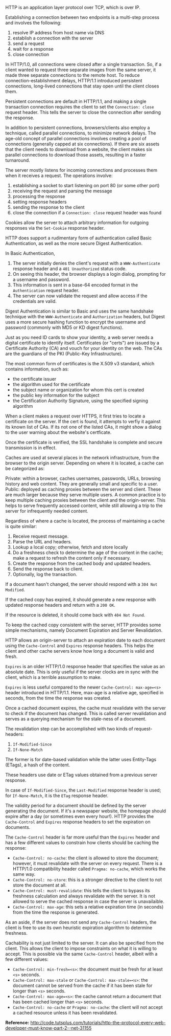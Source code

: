 HTTP is an application layer protocol over TCP, which is over IP.

Establishing a connection between two endpoints is a multi-step process and
involves the following:

1. resolve IP address from host name via DNS
2. establish a connection with the server
3. send a request
4. wait for a response
5. close connection

In HTTP/1.0, all connections were closed after a single transaction. So, if a
client wanted to request three separate images from the same server, it made
three separate connections to the remote host. To reduce
connection-establishment delays, HTTP/1.1 introduced persistent connections,
long-lived connections that stay open until the client closes them.

Persistent connections are default in HTTP/1.1, and making a single transaction
connection requires the client to set the `Connection: close` request header.
This tells the server to close the connection after sending the response.

In addition to persistent connections, browsers/clients also employ
a technique, called parallel connections, to minimize network delays. The
age-old concept of parallel connections involves creating a pool of connections
(generally capped at six connections). If there are six assets that the client
needs to download from a website, the client makes six parallel connections to
download those assets, resulting in a faster turnaround.

The server mostly listens for incoming connections and processes them when it
receives a request. The operations involve:

1. establishing a socket to start listening on port 80 (or some other port)
2. receiving the request and parsing the message
3. processing the response
4. setting response headers
5. sending the response to the client
6. close the connection if a `Connection: close` request header was found

Cookies allow the server to attach arbitrary information for outgoing responses
via the `Set-Cookie` response header.

HTTP does support a rudimentary form of authentication called Basic
Authentication, as well as the more secure Digest Authentication.

In Basic Authentication,

1. The server initially denies the client's request with a `WWW-Authenticate`
   response header and a `401 Unauthorized` status code.
2. On seeing this header, the browser displays a login dialog, prompting for a
   username and password.
3. This information is sent in a base-64 encoded format in the `Authentication`
   request header.
4. The server can now validate the request and allow access if the credentials
   are valid.

Digest Authentication is similar to Basic and uses the same handshake technique
with the `WWW-Authenticate` and `Authorization` headers, but Digest uses a more
secure hashing function to encrypt the username and password (commonly with MD5
or KD digest functions).

Just as you need ID cards to show your identity, a web server needs a digital
certificate to identify itself. Certificates (or "certs") are issued by
a Certificate Authority (CA) and vouch for your identity on the web. The CAs
are the guardians of the PKI (Public-Key Infrastructure).

The most common form of certificates is the X.509 v3 standard, which contains
information, such as:

* the certificate issuer
* the algorithm used for the certificate
* the subject name or organization for whom this cert is created
* the public key information for the subject
* the Certification Authority Signature, using the specified signing algorithm

When a client makes a request over HTTPS, it first tries to locate
a certificate on the server. If the cert is found, it attempts to verfiy it
against its known list of CAs. If its not one of the listed CAs, it might show
a dialog to the user warning about the website's certficate.

Once the certificate is verified, the SSL handshake is complete and secure
transmission is in effect.

Caches are used at several places in the network infrastructure, from the
browser to the origin server. Depending on where it is located, a cache can be
categorized as:

Private: within a browser, caches usernames, passwords, URLs, browsing history
and web content. They are generally small and specific to a user.  Public:
deployed as caching proxies between the server and client. These are much
larger because they serve multiple users. A common practice is to keep multiple
caching proxies between the client and the origin-server. This helps to serve
frequently accessed content, while still allowing a trip to the server for
infrequently needed content.

Regardless of where a cache is located, the process of maintaining a cache is
quite similar:

1. Receive request message.
2. Parse the URL and headers.
3. Lookup a local copy; otherwise, fetch and store locally
4. Do a freshness check to determine the age of the content in the cache; make
   a request to refresh the content only if necessary.
5. Create the response from the cached body and updated headers.
6. Send the response back to client.
7. Optionally, log the transaction.

If a document hasn't changed, the server should respond with a
`304 Not Modified`.

If the cached copy has expired, it should generate a new response with updated
response headers and return with a `200 OK`.

If the resource is deleted, it should come back with `404 Not Found`.

To keep the cached copy consistent with the server, HTTP provides some simple
mechanisms, namely Document Expiration and Server Revalidation.

HTTP allows an origin-server to attach an expiration date to each document
using the `Cache-Control` and `Expires` response headers. This helps the client
and other cache servers know how long a document is valid and fresh.

`Expires` is an older HTTP/1.0 response header that specifies the value as an
absolute date. This is only useful if the server clocks are in sync with the
client, which is a terrible assumption to make.

`Expires` is less useful compared to the newer `Cache-Control: max-age=<s>`
header introduced in HTTP/1.1. Here, max-age is a relative age, specified in
seconds, from the time the response was created.

Once a cached document expires, the cache must revalidate with the server to
check if the document has changed. This is called server revalidation and
serves as a querying mechanism for the stale-ness of a document.

The revalidation step can be accomplished with two kinds of request-headers:

1. `If-Modified-Since`
2. `If-None-Match`

The former is for date-based validation while the latter uses Entity-Tags
(ETags), a hash of the content.

These headers use date or ETag values obtained from a previous server response.

In case of `If-Modified-Since`, the `Last-Modified` response header is used;
for `If-None-Match`, it is the `ETag` response header.

The validity period for a document should be defined by the server generating
the document. If it's a newspaper website, the homepage should expire after
a day (or sometimes even every hour!). HTTP provides the `Cache-Control` and
`Expires` response headers to set the expiration on documents.

The `Cache-Control` header is far more useful than the `Expires` header and has
a few different values to constrain how clients should be caching the response:

* `Cache-Control: no-cache`: the client is allowed to store the document;
  however, it must revalidate with the server on every request. There is
  a HTTP/1.0 compatibility header called `Pragma: no-cache`, which works the
  same way.
* `Cache-Control: no-store`: this is a stronger directive to the client to not
  store the document at all.
* `Cache-Control: must-revalidate`: this tells the client to bypass its
  freshness calculation and always revalidate with the server. It is not
  allowed to serve the cached response in case the server is unavailaible.
* `Cache-Control: max-age`: this sets a relative expiration time (in seconds)
  from the time the response is generated.

As an aside, if the server does not send any `Cache-Control` headers, the
client is free to use its own heuristic expiration algorithm to determine
freshness.

Cachability is not just limited to the server. It can also be specified from
the client. This allows the client to impose constraints on what it is willing
to accept. This is possible via the same `Cache-Control` header, albeit with
a few different values:

* `Cache-Control: min-fresh=<s>`: the document must be fresh for at least `<s>`
  seconds.
* `Cache-Control: max-stale` or `Cache-Control: max-stale=<s>`: the document
  cannot be served from the cache if it has been stale for longer than `<s>`
  seconds.
* `Cache-Control: max-age=<s>`: the cache cannot return a document that has
  been cached longer than `<s>` seconds.
* `Cache-Control: no-cache` or `Pragma: no-cache`: the client will not accept
  a cached resource unless it has been revalidated.

**Reference:** http://code.tutsplus.com/tutorials/http-the-protocol-every-web-developer-must-know-part-2--net-31155
